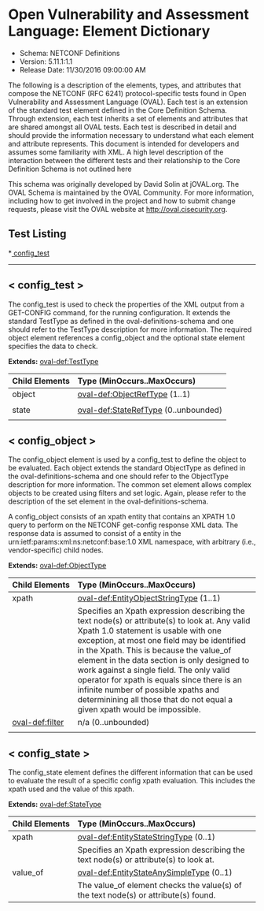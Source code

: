 # Open Vulnerability and Assessment Language: Element Dictionary

* Schema: NETCONF Definitions  
* Version: 5.11.1:1.1  
* Release Date: 11/30/2016 09:00:00 AM

The following is a description of the elements, types, and attributes that compose the NETCONF (RFC 6241) protocol-specific tests found in Open Vulnerability and Assessment Language (OVAL). Each test is an extension of the standard test element defined in the Core Definition Schema. Through extension, each test inherits a set of elements and attributes that are shared amongst all OVAL tests. Each test is described in detail and should provide the information necessary to understand what each element and attribute represents. This document is intended for developers and assumes some familiarity with XML. A high level description of the interaction between the different tests and their relationship to the Core Definition Schema is not outlined here

This schema was originally developed by David Solin at jOVAL.org. The OVAL Schema is maintained by the OVAL Community. For more information, including how to get involved in the project and how to submit change requests, please visit the OVAL website at http://oval.cisecurity.org.

## Test Listing

 *[ config_test ](#config_test)  
  
______________
  
## <a name="config_test"></a>< config_test >

The config_test is used to check the properties of the XML output from a GET-CONFIG command, for the running configuration. It extends the standard TestType as defined in the oval-definitions-schema and one should refer to the TestType description for more information. The required object element references a config_object and the optional state element specifies the data to check.

**Extends:** [oval-def:TestType](oval-definitions-schema.md#TestType) 

| Child Elements | Type (MinOccurs..MaxOccurs) |  
|:-------------- |:--------------------------- |  
| object | [oval-def:ObjectRefType](oval-definitions-schema.md#ObjectRefType)  (1..1) |  
|||  
| state | [oval-def:StateRefType](oval-definitions-schema.md#StateRefType)  (0..unbounded) |  
|||  
  
## <a name="config_object"></a>< config_object >

The config_object element is used by a config_test to define the object to be evaluated. Each object extends the standard ObjectType as defined in the oval-definitions-schema and one should refer to the ObjectType description for more information. The common set element allows complex objects to be created using filters and set logic. Again, please refer to the description of the set element in the oval-definitions-schema.

A config_object consists of an xpath entity that contains an XPATH 1.0 query to perform on the NETCONF get-config response XML data. The response data is assumed to consist of a <data> entity in the urn:ietf:params:xml:ns:netconf:base:1.0 XML namespace, with arbitrary (i.e., vendor-specific) child nodes.

**Extends:** [oval-def:ObjectType](oval-definitions-schema.md#ObjectType) 

| Child Elements | Type (MinOccurs..MaxOccurs) |  
|:-------------- |:--------------------------- |  
| xpath | [oval-def:EntityObjectStringType](oval-definitions-schema.md#EntityObjectStringType)  (1..1) |  
||<div>Specifies an Xpath expression describing the text node(s) or attribute(s) to look at. Any valid Xpath 1.0 statement is usable with one exception, at most one field may be identified in the Xpath. This is because the value_of element in the data section is only designed to work against a single field. The only valid operator for xpath is equals since there is an infinite number of possible xpaths and determinining all those that do not equal a given xpath would be impossible.</div>|  
| [oval-def:filter](oval-definitions-schema.md#filter)  | n/a (0..unbounded) |  
|||  
  
## <a name="config_state"></a>< config_state >

The config_state element defines the different information that can be used to evaluate the result of a specific config xpath evaluation. This includes the xpath used and the value of this xpath.

**Extends:** [oval-def:StateType](oval-definitions-schema.md#StateType) 

| Child Elements | Type (MinOccurs..MaxOccurs) |  
|:-------------- |:--------------------------- |  
| xpath | [oval-def:EntityStateStringType](oval-definitions-schema.md#EntityStateStringType)  (0..1) |  
||<div>Specifies an Xpath expression describing the text node(s) or attribute(s) to look at.</div>|  
| value_of | [oval-def:EntityStateAnySimpleType](oval-definitions-schema.md#EntityStateAnySimpleType)  (0..1) |  
||<div>The value_of element checks the value(s) of the text node(s) or attribute(s) found.</div>|  
  
